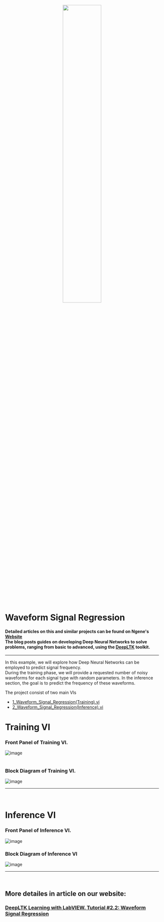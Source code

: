 <p align="center">
  <img src="https://github.com/user-attachments/assets/a53b675b-8000-41f1-a32d-88d554402ac4" width="50%" />
</p>

# Waveform Signal Regression


#### Detailed articles on this and similar projects can be found on Ngene's [Website](https://www.ngene.co/blog) <br/> The blog posts guides on developing Deep Neural Networks to solve problems, ranging from basic to advanced, using the [DeepLTK](https://www.ngene.co/deep-learning-toolkit-for-labview) toolkit.
----

In this example, we will explore how Deep Neural Networks can be employed to predict signal frequency.
<br/>
During the training phase, we will provide a requested number of noisy waveforms for each signal type with random parameters. In the inference section, the goal is to predict the frequency of these waveforms.
<br/>

The project consist of two main VIs
- [1_Waveform_Signal_Regression(Training).vi](#training-vi)
- [2_Waveform_Signal_Regression(Inference).vi](#inference-vi)

# Training VI

### Front Panel of Training VI. <br/>

![image](https://github.com/ngenehub/deepltk_examples/assets/131282716/05a7ce42-7b59-470d-847e-20525059fb61) <br/> <br/>

### Block Diagram of Training VI. <br/>

![image](https://github.com/ngenehub/deepltk_examples/assets/131282716/409b8a1c-be99-468c-8c9d-0b82bdcb648e)

----

<br/>

# Inference VI

### Front Panel of Inference VI. <br/>

![image](https://github.com/ngenehub/deepltk_examples/assets/131282716/54a4f9fb-5565-4c9c-a625-73d522729551)

### Block Diagram of Inference VI <br/>

![image](https://github.com/ngenehub/deepltk_examples/assets/131282716/4f673c87-da33-4251-b200-cd59d2ccbdaa)

----

<br/>

## More detailes in article on our website:

### [DeepLTK Learning with LabVIEW. Tutorial #2.2: Waveform Signal Regression](https://www.ngene.co/post/deep-learning-with-labview-tutorial-2-2-waveform-signal-regression)





